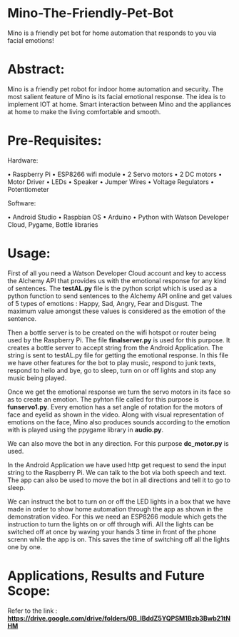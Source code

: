 # Mino-The-Friendly-Pet-Bot

Mino is a friendly pet bot for home automation that responds to you via facial emotions! 

# Abstract:

Mino is a friendly pet robot for indoor home automation and security. The most salient feature of Mino is its facial emotional response. The idea is to implement IOT at home. Smart interaction between Mino and the appliances at home to make the living comfortable and smooth.

# Pre-Requisites:

Hardware:

•	Raspberry Pi
•	ESP8266 wifi module
•	2 Servo motors
•	2 DC motors
•	Motor Driver
•	LEDs
•	Speaker
•	Jumper Wires
•	Voltage Regulators 
•	Potentiometer

Software:

•	Android Studio
•	Raspbian OS
•	Arduino 
•	Python with Watson Developer Cloud, Pygame, Bottle libraries

# Usage:

First of all you need a Watson Developer Cloud account and key to access the Alchemy API that provides us with the emotional response for any kind of sentences. The <b>testAL.py</b> file is the python script which is used as a python function to send sentences to the Alchemy API online and get values of 5 types of emotions : Happy, Sad, Angry, Fear and Disgust. The maximum value amongst these values is considered as the emotion of the sentence.

Then a bottle server is to be created on the wifi hotspot or router being used by the Raspberry Pi. The file <b>finalserver.py</b> is used for this purpose. It creates a bottle server to accept string from the Android Application. The string is sent to testAL.py file for getting the emotional response.
In this file we have other features for the bot to play music, respond to junk texts, respond to hello and bye, go to sleep, turn on or off lights and stop any music being played.

Once we get the emotional response we turn the servo motors in its face so as to create an emotion. The pyhton file called for this purpose is <b>funservo1.py</b>. Every emotion has a set angle of rotation for the motors of face and eyelid as shown in the video. Along with visual representation of emotions on the face, Mino also produces sounds according to the emotion with is played using the ppygame library in <b>audio.py</b>.

We can also move the bot in any direction. For this purpose <b>dc_motor.py</b> is used.

In the Android Application we have used http get request to send the input string to the Raspberry Pi. We can talk to the bot via both speech and text. The app can also be used to move the bot in all directions and tell it to go to sleep. 

We can instruct the bot to turn on or off the LED lights in a box that we have made in order to show home automation through the app as shown in the demonstration video. For this we need an ESP8266 module which gets the instruction to turn the lights on or off through wifi. All the lights can be switched off at once by waving your hands 3 time in front of the phone screnn while the app is on. This saves the time of switching off all the lights one by one.


# Applications, Results and Future Scope:

Refer to the link : <b>https://drive.google.com/drive/folders/0B_IBddZ5YQPSM1Bzb3Bwb21tNHM</b>
